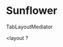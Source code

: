 


# Sunflower


TabLayoutMediator

<layout ?
<!--stackedit_data:
eyJoaXN0b3J5IjpbLTE0NDEyMzc0MjUsLTE3MDYwOTY4MjhdfQ
==
-->